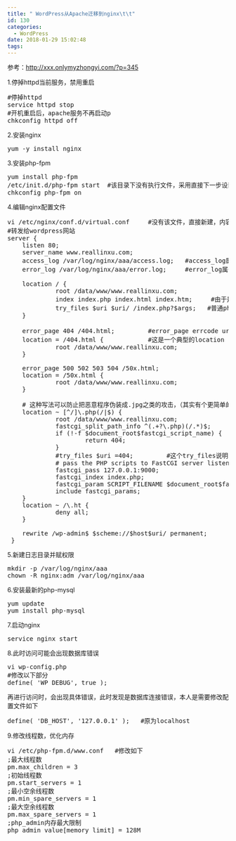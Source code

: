 ```yaml
---
title: " WordPress从Apache迁移到nginx\t\t"
id: 130
categories:
  - WordPress
date: 2018-01-29 15:02:48
tags:
---
```


参考：http://xxx.onlymyzhongyi.com/?p=345

1.停掉httpd当前服务，禁用重启
<pre class="lang:default decode:true ">#停掉httpd
service httpd stop
#开机重启后，apache服务不再启动p 
chkconfig httpd off</pre>
2.安装nginx
<pre class="lang:default decode:true ">yum -y install nginx</pre>
3.安装php-fpm
<pre class="lang:default decode:true">yum install php-fpm
/etc/init.d/php-fpm start  #该目录下没有执行文件，采用直接下一步设置开机自启
chkconfig php-fpm on</pre>
4.编辑nginx配置文件
<pre class="lang:default decode:true ">vi /etc/nginx/conf.d/virtual.conf     #没有该文件，直接新建，内容如下
#转发给wordpress网站
server {
    listen 80;
    server_name www.reallinxu.com;        
    access_log /var/log/nginx/aaa/access.log;   #access_log属于ngx_http_log_module的设置, 缺省level为info
    error_log /var/log/nginx/aaa/error.log;     #error_log属于core module, 缺省的level是error 

    location / {
             root /data/www/www.reallinxu.com;
             index index.php index.html index.htm;     #由于是PHP类型的动态页面为主，所以把index.php放在前面效率会更高些
             try_files $uri $uri/ /index.php?$args;   #普通php网站因为没有rewrite的话，这个不需要
    }

    error_page 404 /404.html;         #error_page errcode uri (也就是说出现了404错误，会请求/404.html)
    location = /404.html {            #这是一个典型的location
             root /data/www/www.reallinxu.com;
    }

    error_page 500 502 503 504 /50x.html;
    location = /50x.html {
             root /data/www/www.reallinxu.com;
    }

    # 这种写法可以防止把恶意程序伪装成.jpg之类的攻击，（其实有个更简单的方法，就是把php.ini中的cgi.fix_pathinfo=0，但有时候简单的修改cgi.fix_pathinfo会造成有的php脚本出错)
    location ~ [^/]\.php(/|$) {
             root /data/www/www.reallinxu.com;
             fastcgi_split_path_info ^(.+?\.php)(/.*)$;
             if (!-f $document_root$fastcgi_script_name) {
                     return 404;
             }
             #try_files $uri =404;         #这个try_files说明：对于.php文件，直接执行$uri, 如果找不到这个$uri,直接给出404错误，（和 location / 定义不同！），主要是为了防止 伪装成图片的攻击  (目前看，最安全的方式，是用上面那一句话，官方推荐的）
             # pass the PHP scripts to FastCGI server listening on 127.0.0.1:9000
             fastcgi_pass 127.0.0.1:9000;
             fastcgi_index index.php;
             fastcgi_param SCRIPT_FILENAME $document_root$fastcgi_script_name;
             include fastcgi_params;
    }
    location ~ /\.ht {
             deny all;
    }

    rewrite /wp-admin$ $scheme://$host$uri/ permanent;
 }
</pre>
5.新建日志目录并赋权限
<pre class="lang:default decode:true ">mkdir -p /var/log/nginx/aaa
chown -R nginx:adm /var/log/nginx/aaa</pre>
6.安装最新的php-mysql
<pre class="lang:default decode:true ">yum update
yum install php-mysql</pre>
7.启动nginx
<pre class="lang:default decode:true ">service nginx start</pre>
8.此时访问可能会出现数据库错误
<pre class="lang:default decode:true ">vi wp-config.php
#修改以下部分
define( 'WP_DEBUG', true );</pre>
再进行访问时，会出现具体错误，此时发现是数据库连接错误，本人是需要修改配置文件如下
<pre class="lang:default decode:true">define( 'DB_HOST', '127.0.0.1' );   #原为localhost</pre>
9.修改线程数，优化内存
<pre class="lang:default decode:true ">vi /etc/php-fpm.d/www.conf   #修改如下
;最大线程数
pm.max_children = 3
;初始线程数
pm.start_servers = 1
;最小空余线程数
pm.min_spare_servers = 1
;最大空余线程数
pm.max_spare_servers = 1
;php_admin内存最大限制
php_admin_value[memory_limit] = 128M</pre>
&nbsp;

&nbsp;

&nbsp;